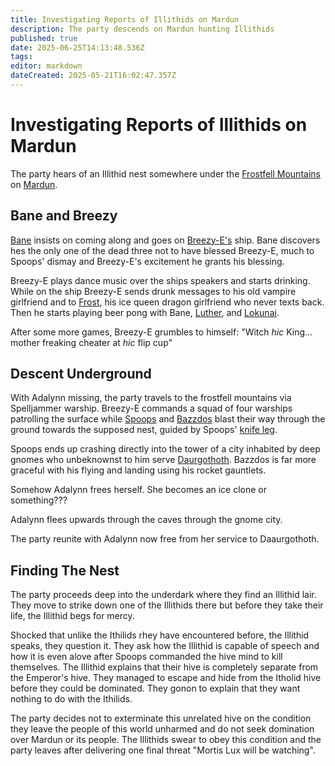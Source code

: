 ```yaml
---
title: Investigating Reports of Illithids on Mardun
description: The party descends on Mardun hunting Illithids
published: true
date: 2025-06-25T14:13:48.536Z
tags: 
editor: markdown
dateCreated: 2025-05-21T16:02:47.357Z
---
```


# Investigating Reports of Illithids on Mardun
The party hears of an Illithid nest somewhere under the [Frostfell Mountains](/locations/Mardun/frostfell-mountains) on [Mardun](/locations/Mardun). 

## Bane and Breezy
[Bane](/characters/bane) insists on coming along and goes on [Breezy-E's](/characters/breezy) ship. Bane discovers hes the only one of the dead three not to have blessed Breezy-E, much to Spoops' dismay and Breezy-E's excitement he grants his blessing. 

Breezy-E plays dance music over the ships speakers and starts drinking.
While on the ship Breezy-E sends drunk messages to his old vampire girlfriend and to [Frost](/characters/frost), his ice queen dragon girlfriend who never texts back. Then he starts playing beer pong with Bane, [Luther](/characters/luther), and [Lokunai](/characters/lokunai).

After some more games, Breezy-E grumbles to himself: "Witch *hic* King... mother freaking cheater at *hic* flip cup"

## Descent Underground
With Adalynn missing, the party travels to the frostfell mountains via Spelljammer warship. Breezy-E commands a squad of four warships patrolling the surface while [Spoops](/characters/spoops) and [Bazzdos](/characters/bazzdos) blast their way through the ground towards the supposed nest, guided by Spoops' [knife leg](/items/peace-was-never-an-option-dagger).

Spoops ends up crashing directly into the tower of a city inhabited by deep gnomes who unbeknownst to him serve [Daurgothoth](/characters/daurgothoth). Bazzdos is far more graceful with his flying and landing using his rocket gauntlets. 


Somehow Adalynn frees herself. She becomes an ice clone or something???

Adalynn flees upwards through the caves through the gnome city.

The party reunite with Adalynn now free from her service to Daaurgothoth.




## Finding The Nest
The party proceeds deep into the underdark where they find an Illithid lair. They move to strike down one of the Illithids there but before they take their life, the Illithid begs for mercy. 

Shocked that unlike the Ithilids rhey have encountered before, the Illithid speaks, they question it. They ask how the Illithid is capable of speech and how it is even alove after Spoops commanded the hive mind to kill themselves. The Illithid explains that their hive is completely separate from the Emperor's hive. They managed to escape and hide from the Itholid hive before they could be dominated. They gonon to explain that they want nothing to do with the Ithilids. 

The party decides not to exterminate this unrelated hive on the condition they leave the people of this world unharmed and do not seek domination over Mardun or its people. The Illithids swear to obey this condition and the party leaves after delivering one final threat "Mortis Lux will be watching".
